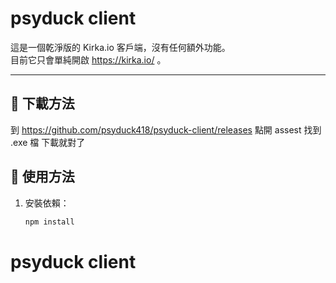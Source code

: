 # psyduck client

這是一個乾淨版的 Kirka.io 客戶端，沒有任何額外功能。  
目前它只會單純開啟 https://kirka.io/ 。

---

## 🚀 下載方法
到 https://github.com/psyduck418/psyduck-client/releases 點開 assest 找到 .exe 檔
下載就對了

## 🚀 使用方法
1. 安裝依賴：
   ```bash
   npm install
# psyduck client
